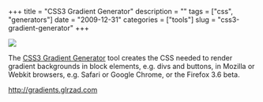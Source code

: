 +++
title = "CSS3 Gradient Generator"
description = ""
tags = ["css", "generators"]
date = "2009-12-31"
categories = ["tools"]
slug = "css3-gradient-generator"
+++


<div class="tool-screenshot mb1"><a href="http://gradients.glrzad.com/"><img id='bluga-thumbnail-2841' class='bluga-thumbnail custom' src='http://media.konigi.com/bluga/
wt52333d2ea054c_custom.jpg'/></a></div><p>The <a href="http://gradients.glrzad.com/">CSS3 Gradient Generator</a> tool creates the CSS needed to render gradient backgrounds in block elements, e.g. divs and buttons, in Mozilla or Webkit browsers, e.g. Safari or Google Chrome, or the Firefox 3.6 beta.</p>

  
<p><a href="http://gradients.glrzad.com/">http://gradients.glrzad.com</a></p>
      
